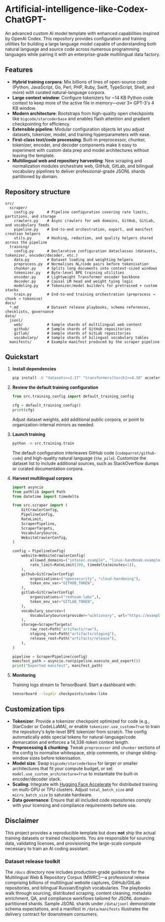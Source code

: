 # Artificial-intelligence-like-Codex-ChatGPT-

An advanced custom AI model template with enhanced capabilities inspired by OpenAI Codex. This repository provides configuration and training utilities for building a large language model capable of understanding both natural language and source code across numerous programming languages while pairing it with an enterprise-grade multilingual data factory.

## Features

- **Hybrid training corpora**: Mix billions of lines of open-source code (Python, JavaScript, Go, Perl, PHP, Ruby, Swift, TypeScript, Shell, and more) with curated natural-language corpora.
- **Large context window**: Configure tokenizers for ~14 KB Python code context to keep more of the active file in memory—over 3× GPT-3's 4 KB window.
- **Modern architecture**: Bootstraps from high-quality open checkpoints like `bigcode/starcoderbase` and enables flash attention and gradient checkpointing for efficiency.
- **Extensible pipeline**: Modular configuration objects let you adjust datasets, tokenizer, model, and training hyperparameters with ease.
- **First-class text/code processing**: Built-in preprocessor, chunker, tokenizer, encoder, and decoder components make it easy to experiment with custom data prep and model architectures without leaving the template.
- **Multilingual web and repository harvesting**: New scraping and normalization modules orchestrate web, GitHub, GitLab, and bilingual vocabulary pipelines to deliver professional-grade JSONL shards partitioned by domain.

## Repository structure

```
src/
  scraper/
    config.py      # Pipeline configuration covering rate limits, partitions, and storage
    crawlers.py    # Async crawlers for web domains, GitHub, GitLab, and vocabulary feeds
    pipeline.py    # End-to-end orchestration, export, and manifest creation helpers
    utils.py       # Hashing, redaction, and quality helpers shared across the pipeline
  training/
    config.py      # Declarative configuration dataclasses (datasets, tokenizer, encoder/decoder, etc.)
    data.py        # Dataset loading and weighting helpers
    preprocess.py  # Normalises NL/code pairs before tokenisation
    chunker.py     # Splits long documents into context-sized windows
    tokenizer.py   # Byte-level BPE training utilities
    encoder.py     # Lightweight Transformer encoder backbone
    decoder.py     # Causal LM head and weight tying logic
    modeling.py    # Tokenizer/model builders for pretrained + custom stacks
    train.py       # End-to-end training orchestration (preprocess → chunk → tokenise)
docs/
  *.md             # Dataset release playbooks, schema references, checklists, governance
data/
  jsonl/
    web/           # Sample shards of multilingual web content
    github/        # Sample shards of GitHub repositories
    gitlab/        # Sample shards of GitLab repositories
    vocabulary/    # Sample shards of bilingual vocabulary tables
  manifests/       # Example manifest produced by the scraper pipeline
```

## Quickstart

1. **Install dependencies**

   ```bash
   pip install -U "datasets>=2.17" "transformers[torch]>=4.38" accelerate tensorboard
   ```

2. **Review the default training configuration**

   ```python
   from src.training.config import default_training_config

   cfg = default_training_config()
   print(cfg)
   ```

   Adjust dataset weights, add additional public corpora, or point to organization-internal mirrors as needed.

3. **Launch training**

   ```bash
   python -m src.training.train
   ```

   The default configuration interleaves GitHub code (`codeparrot/github-code`) and high-quality natural language (`the_pile`). Customize the dataset list to include additional sources, such as StackOverflow dumps or curated documentation corpora.

4. **Harvest multilingual corpora**

   ```python
   import asyncio
   from pathlib import Path
   from datetime import timedelta

   from src.scraper import (
       GitCrawlerConfig,
       PipelineConfig,
       RateLimit,
       ScraperPipeline,
       ScraperTargets,
       VocabularySource,
       WebsiteCrawlerConfig,
   )

   config = PipelineConfig(
       website=WebsiteCrawlerConfig(
           allowed_domains=("infosec.example", "linux-handbook.example"),
           rate_limit=RateLimit(300, timedelta(minutes=1)),
       ),
       github=GitCrawlerConfig(
           organisations=("opensecurity", "cloud-hardening"),
           token_env_var="GITHUB_TOKEN",
       ),
       gitlab=GitCrawlerConfig(
           organisations=("redteam-labs",),
           token_env_var="GITLAB_TOKEN",
       ),
       vocabulary_sources=(
           VocabularySource(provider="wiktionary", url="https://example.org/dump"),
       ),
       storage=ScraperTargets(
           raw_root=Path("artifacts/raw"),
           staging_root=Path("artifacts/staging"),
           release_root=Path("artifacts/release"),
       ),
   )

   pipeline = ScraperPipeline(config)
   manifest_path = asyncio.run(pipeline.execute_and_export())
   print("Exported manifest", manifest_path)
   ```

5. **Monitoring**

   Training logs stream to TensorBoard. Start a dashboard with:

   ```bash
   tensorboard --logdir checkpoints/codex-like
   ```

## Customization tips

- **Tokenizer**: Provide a tokenizer checkpoint optimized for code (e.g., StarCoder or CodeLLaMA), or enable `tokenizer.use_custom=True` to train the repository's byte-level BPE tokenizer from scratch. The config automatically adds special tokens for natural-language/code demarcation and enforces a 14,336-token context length.
- **Preprocessing & chunking**: Tweak `preprocessor` and `chunker` sections of the config to normalise whitespace, strip comments, or change sliding-window sizes before tokenisation.
- **Model size**: Swap `bigcode/starcoderbase` for larger or smaller architectures that fit your compute budget, or set `model.use_custom_architecture=True` to instantiate the built-in encoder/decoder stack.
- **Scaling**: Integrate with [Hugging Face Accelerate](https://github.com/huggingface/accelerate) for distributed training on multi-GPU or TPU clusters. Adjust `total_batch_size` and `micro_batch_size` to saturate hardware.
- **Data governance**: Ensure that all included code repositories comply with your licensing and compliance requirements before use.

## Disclaimer

This project provides a reproducible template but does **not** ship the actual training datasets or trained checkpoints. You are responsible for sourcing data, validating licenses, and provisioning the large-scale compute necessary to train an AI coding assistant.

### Dataset release toolkit

The `/docs` directory now includes production-grade guidance for the Multilingual Web & Repository Corpus (MWRC)—a professional release comprising billions of multilingual website captures, GitHub/GitLab repositories, and bilingual Russian/English vocabularies. The playbooks walk through sourcing, distributed scraping, content cleaning, metadata enrichment, QA, and compliance workflows tailored for JSONL domain-partitioned shards. Sample JSONL shards under `/data/jsonl` demonstrate schema expectations, and a manifest in `/data/manifests` illustrates the delivery contract for downstream consumers.
